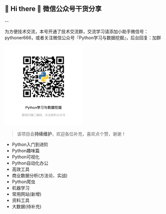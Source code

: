 ## 🙋 Hi there 🌱  微信公众号干货分享

--

为方便技术交流，本号开通了技术交流群，交流学习请添加小助手微信号：pythoner666，或者关注微信公众号『Python学习与数据挖掘』，后台回复：加群

<img src="pic/微信图片_20210902150620.jpg" width="250px">

> 该项目会**持续维护**，欢迎各位补充，喜欢点个赞，谢谢！

- Python入门到进阶
- Python趣味篇
- Python可视化
- Python自动化办公
- 高效工具
- 商业数据分析(方法论、实战)
- Python爬虫
- 机器学习
- 常用网站(新增)
- 资料工具
- 大数据(待补充)
